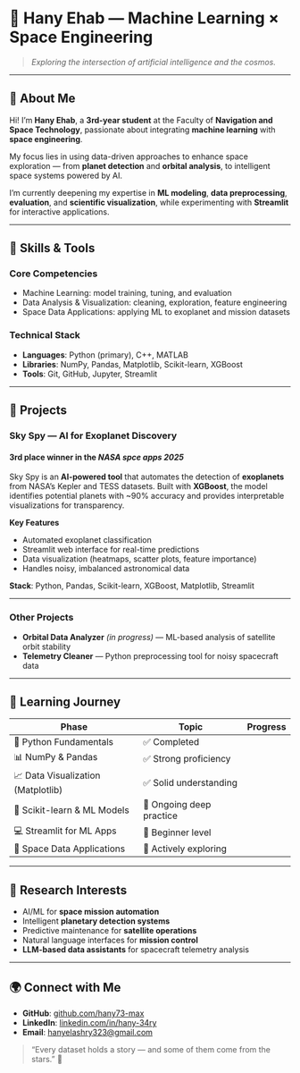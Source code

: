 # 🚀 Hany Ehab — Machine Learning × Space Engineering

> *Exploring the intersection of artificial intelligence and the cosmos.*

---

## 🌌 About Me

Hi! I’m **Hany Ehab**, a **3rd-year student** at the Faculty of **Navigation and Space Technology**, passionate about integrating **machine learning** with **space engineering**.

My focus lies in using data-driven approaches to enhance space exploration — from **planet detection** and **orbital analysis**, to intelligent space systems powered by AI.

I’m currently deepening my expertise in **ML modeling**, **data preprocessing**, **evaluation**, and **scientific visualization**, while experimenting with **Streamlit** for interactive applications.

---

## 🧠 Skills & Tools

### **Core Competencies**

* Machine Learning: model training, tuning, and evaluation
* Data Analysis & Visualization: cleaning, exploration, feature engineering
* Space Data Applications: applying ML to exoplanet and mission datasets

### **Technical Stack**

* **Languages**: Python (primary), C++, MATLAB
* **Libraries**: NumPy, Pandas, Matplotlib, Scikit-learn, XGBoost
* **Tools**: Git, GitHub, Jupyter, Streamlit

---

## 🌠 Projects

### **Sky Spy — AI for Exoplanet Discovery**
#### 3rd place winner in the *NASA spce apps 2025*

Sky Spy is an **AI-powered tool** that automates the detection of **exoplanets** from NASA’s Kepler and TESS datasets.
Built with **XGBoost**, the model identifies potential planets with ~90% accuracy and provides interpretable visualizations for transparency.

**Key Features**

* Automated exoplanet classification
* Streamlit web interface for real-time predictions
* Data visualization (heatmaps, scatter plots, feature importance)
* Handles noisy, imbalanced astronomical data

**Stack**: Python, Pandas, Scikit-learn, XGBoost, Matplotlib, Streamlit

---

### **Other Projects**

* **Orbital Data Analyzer** *(in progress)* — ML-based analysis of satellite orbit stability
* **Telemetry Cleaner** — Python preprocessing tool for noisy spacecraft data

---

## 🧭 Learning Journey

| Phase                              | Topic                    | Progress |
| ---------------------------------- | ------------------------ | -------- |
| 🧩 Python Fundamentals             | ✅ Completed              |          |
| 📊 NumPy & Pandas                  | ✅ Strong proficiency     |          |
| 📈 Data Visualization (Matplotlib) | ✅ Solid understanding    |          |
| 🧠 Scikit-learn & ML Models        | 🔄 Ongoing deep practice |          |
| 💻 Streamlit for ML Apps           | 🔄 Beginner level        |          |
| 🚀 Space Data Applications         | 🧩 Actively exploring    |          |

---

## 🔬 Research Interests

* AI/ML for **space mission automation**
* Intelligent **planetary detection systems**
* Predictive maintenance for **satellite operations**
* Natural language interfaces for **mission control**
* **LLM-based data assistants** for spacecraft telemetry analysis

---

## 🌍 Connect with Me

* **GitHub**: [github.com/hany73-max](https://github.com/hany73-max)
* **LinkedIn**: [linkedin.com/in/hany-34ry](https://www.linkedin.com/in/hany-34ry)
* **Email**: [hanyelashry323@gmail.com](mailto:hanyelashry323@gmail.com)

> “Every dataset holds a story — and some of them come from the stars.” 🌠
